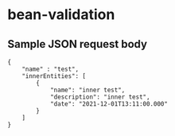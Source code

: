# bean-validation

## Sample JSON request body

```
{
    "name" : "test",
    "innerEntities": [
        {
            "name": "inner test",
            "description": "inner test",
            "date": "2021-12-01T13:11:00.000"
        }
    ]
}
```